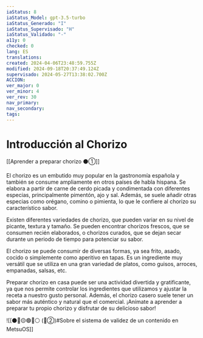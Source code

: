 ```yaml
---
iaStatus: 8
iaStatus_Model: gpt-3.5-turbo
iaStatus_Generado: "I"
iaStatus_Supervisado: "H"
iaStatus_Validado: "-"
a11y: 0
checked: 0
lang: ES
translations: 
created: 2024-04-06T23:48:59.755Z
modified: 2024-09-18T20:37:49.124Z
supervisado: 2024-05-27T13:38:02.700Z
ACCION: 
ver_major: 0
ver_minor: 4
ver_rev: 30
nav_primary: 
nav_secondary: 
tags:
---
```

# Introducción al Chorizo

[[Aprender a preparar chorizo ⚫①]]

El chorizo es un embutido muy popular en la gastronomía española y también se consume ampliamente en otros países de habla hispana. Se elabora a partir de carne de cerdo picada y condimentada con diferentes especias, principalmente pimentón, ajo y sal. Además, se suele añadir otras especias como orégano, comino o pimienta, lo que le confiere al chorizo su característico sabor.

Existen diferentes variedades de chorizo, que pueden variar en su nivel de picante, textura y tamaño. Se pueden encontrar chorizos frescos, que se consumen recién elaborados, o chorizos curados, que se dejan secar durante un periodo de tiempo para potenciar su sabor.

El chorizo se puede consumir de diversas formas, ya sea frito, asado, cocido o simplemente como aperitivo en tapas. Es un ingrediente muy versátil que se utiliza en una gran variedad de platos, como guisos, arroces, empanadas, salsas, etc.

Preparar chorizo en casa puede ser una actividad divertida y gratificante, ya que nos permite controlar los ingredientes que utilizamos y ajustar la receta a nuestro gusto personal. Además, el chorizo casero suele tener un sabor más auténtico y natural que el comercial. ¡Anímate a aprender a preparar tu propio chorizo y disfrutar de su delicioso sabor!

![[⚫🔴🟡🟢🔵⚪ (🔴②)#Sobre el sistema de validez de un contenido en MetsuOS]]
